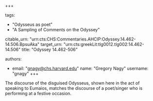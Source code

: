 +++

tags:
- "Odysseus as poet"
- "A Sampling of Comments on the Odyssey"

citable_urn: "urn:cts:CHS:Commentaries.AHCIP:Odyssey.14.462-14.506.BpsuAka"
target_urn: "urn:cts:greekLit:tlg0012.tlg002:14.462-14.506"
title: "Odyssey 14.462-506"

authors:
- email: "gnagy@chs.harvard.edu"
  name: "Gregory Nagy"
  username: "gnagy"
+++

<p>The discourse of the disguised Odysseus, shown here in the act of speaking to Eumaios, matches the discourse of a poet/singer who is performing at a festive occasion.  </p>